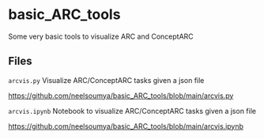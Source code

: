 # basic_ARC_tools

Some very basic tools to visualize ARC and ConceptARC


## Files

`arcvis.py` Visualize ARC/ConceptARC tasks given a json file

https://github.com/neelsoumya/basic_ARC_tools/blob/main/arcvis.py

`arcvis.ipynb` Notebook to visualize ARC/ConceptARC tasks given a json file


https://github.com/neelsoumya/basic_ARC_tools/blob/main/arcvis.ipynb
